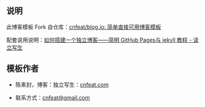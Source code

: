 ## 说明

此博客模板 Fork 自仓库：[cnfeat/blog.io: 简单直接可用博客模板](https://github.com/cnfeat/blog.io)

配套说用说明：[如何搭建一个独立博客——简明 GitHub Pages与 jekyll 教程 - 读立写生](http://www.cnfeat.com/blog/2014/05/11/how-to-build-a-blog/)

## 模板作者

* 陈素封，博客：独立写生：[cnfeat.com](cnfeat.com)

* 联系方式：cnfeat@gmail.com


